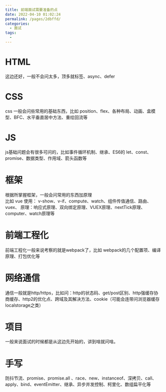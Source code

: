 ```yaml
---
title: 前端面试需要准备的点
date: 2022-04-10 01:02:24
permalink: /pages/2dbffd/
categories:
  - 面试
tags:
  - 
---
```


# HTML
这边还好，一般不会问太多，顶多就标签、async、defer  
# CSS
css 一般会问些常用的基础东西，比如 position、flex、各种布局、动画、盒模型、BFC、水平垂直居中方法、重绘回流等  
# JS
js基础问题会有很多可问的，比如事件循环机制、继承、ES6的 let、const、promise、数据类型、作用域、箭头函数等
# 框架
根据所掌握框架，一般会问常用的东西加原理  
比如 vue
    使用： v-show、v-if、compute、watch、组件传值通信、路由、vuex、
    原理：响应式原理、双向绑定原理、VUEX原理、nextTick原理、computer、watch原理等
# 前端工程化
前端工程化一般来说考察的就是webpack了，比如 webpack的几个配置项、编译原理、打包优化等
# 网络通信
通信一般就是http/https，比如问：http的状态码、get/post区别、http强缓存协商缓存、http2的优化点、跨域及其解决方法、cookie（可能会连带问浏览器缓存localstorage之类）
# 项目
一般来说面试的时候都是从这边先开始的，讲到啥就问啥。

# 手写
防抖节流、promise、promise.all 、race、new、instanceof、深拷贝、call、apply、bind、eventEmitter、继承、异步并发控制、柯里化、数组扁平化等